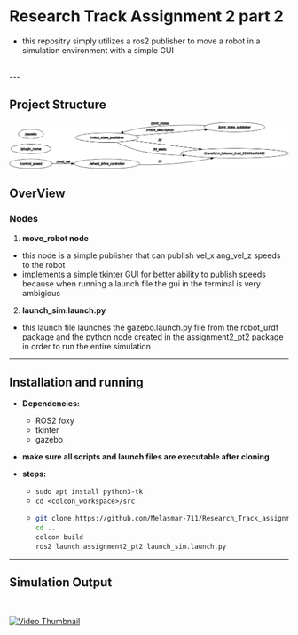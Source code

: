 # **Research Track Assignment 2 part 2**

* this repositry simply utilizes a ros2 publisher to move a robot in a simulation environment with a simple GUI


<br/>
---

## Project Structure

![action_server implementation](assignment2_pt2/images/rosgraph.png)



## **OverView**

### **Nodes**
1. **move_robot node** 
- this node is a simple publisher that can publish vel_x ang_vel_z speeds to the robot
- implements a simple tkinter GUI for better ability to publish speeds because when running a launch file the gui in the terminal is very ambigious 

2. **launch_sim.launch.py**
- this launch file launches the gazebo.launch.py file from the robot_urdf package and the python node created in the assignment2_pt2 package in order to run the entire simulation
---
## **Installation and running**
- **Dependencies:**
  - ROS2 foxy
  - tkinter
  - gazebo

- **make sure all scripts and launch files are executable after cloning**
- **steps:**
  - `sudo apt install python3-tk`
  - `cd <colcon_workspace>/src`
  - ```bash
  	git clone https://github.com/Melasmar-711/Research_Track_assignment2_pt2.git
  	cd ..
  	colcon build
  	ros2 launch assignment2_pt2 launch_sim.launch.py
---
## Simulation Output
<br/>

[![Video Thumbnail](https://img.youtube.com/vi/_7aJQuSJX6o/0.jpg)](https://youtu.be/_7aJQuSJX6o)


